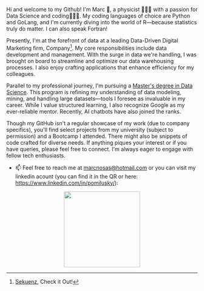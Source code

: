 Hi and welcome to my Github! 
I'm Marc 👀, a physicist 👨🏻‍🏫 with a passion for Data Science and coding👨🏻‍💻. My coding languages of choice are Python and GoLang, and I'm currently diving into the world of R—because statistics truly do matter. I can also speak Fortran!


Presently, I'm at the forefront of data at a leading Data-Driven Digital Marketing firm, Company[^1]. My core responsibilities include data development and management. With the surge in data we're handling, I was brought on board to streamline and optimize our data warehousing processes. I also enjoy crafting applications that enhance efficiency for my colleagues.

Parallel to my professional journey, I'm pursuing a [Master's degree in Data Science](https://estudis.uoc.edu/ca/graus/data-science/presentacio). This program is refining my understanding of data modeling, mining, and handling large datasets—tools I foresee as invaluable in my career. While I value structured learning, I also recognize Google as my ever-reliable mentor. Recently, AI chatbots have also joined the ranks.

Though my GitHub isn't a regular showcase of my work (due to company specifics), you'll find select projects from my university (subject to permission) and a Bootcamp I attended. There might also be snippets of code crafted for diverse needs. If anything piques your interest or if you have queries, please feel free to connect. I'm always eager to engage with fellow tech enthusiasts.

- 📫 Feel free to reach me at marcnosas@hotmail.com or you can visit my linkedin acount (you can find it in the QR or here: https://www.linkedin.com/in/pomilusky/): 

<div align=center><img src ="https://user-images.githubusercontent.com/94927577/158353058-8129bd0c-4d64-4fa9-b4f1-636ee16f4d84.png" width="200" height="200"/></div>

[^1]: [Sekuenz](https://sekuenz.com/), Check it Out! 


<!---
Pomilusky/Pomilusky is a ✨ special ✨ repository because its `README.md` (this file) appears on your GitHub profile.
You can click the Preview link to take a look at your changes.
```python
s = "Python syntax highlighting"
print s
```
Here is a simple footnote[^1].

A footnote can also have multiple lines[^2].  

You can also use words, to fit your writing style more closely[^note].

[^1]: My reference.
[^2]: Every new line should be prefixed with 2 spaces.  
  This allows you to have a footnote with multiple lines.
[^note]:
    Named footnotes will still render with numbers instead of the text but allow easier identification and linking.  
    This footnote also has been made with a different syntax using 4 spaces for new lines.
(https://sekuenz.com/, check it out!)
--->
